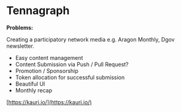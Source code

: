 # Tennagraph

**Problems:**

Creating a participatory network media e.g. Aragon Monthly, Dgov newsletter.

* Easy content management
* Content Submission via Push / Pull Request?
* Promotion / Sponsorship
* Token allocation for successful submission
* Beautiful UI
* Monthly recap

[https://kauri.io/](https://kauri.io/)  
  


